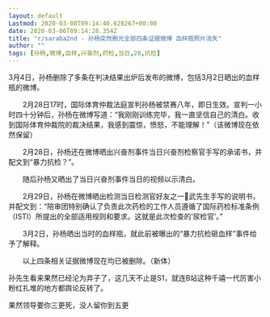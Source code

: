 ```yaml
---
layout: default
Lastmod: 2020-03-08T09:14:40.628267+00:00
date: 2020-03-06T09:14:28.354Z
title: "r/saraba2nd - 孙杨突然删光全部四条证据微博 血样瓶照片消失"
author: ""
tags: [孙杨,微博,血样,兴奋剂,药检,当日,28,抗检]
---
```


3月4日，孙杨删除了多条在判决结果出炉后发布的微博，包括3月2日晒出的血样瓶的微博。

　　2月28日17时，国际体育仲裁法庭宣判孙杨被禁赛八年，即日生效。宣判一小时四十分钟后，孙杨在微博写道：“我刚刚训练完毕，我一直坚信自己的清白。收到国际体育仲裁院的裁决结果，我感到震惊，愤怒，不能理解！”（该微博现在依然保留）

　　2月28日，孙杨还在微博晒出兴奋剂事件当日兴奋剂检察官手写的承诺书，并配文到“暴力抗检？”。

　　随后孙杨又晒出了当日兴奋剂事件当日的视频以示清白。

　　2月29日，孙杨在微博晒出检测当日检测官好友之一武先生手写的说明书，并配文到：“陪审团特别确认了负责此次药检的工作人员遵循了国际药检标准条例（ISTI）所提出的全部适用规则和要求。这就是此次检查的‘尿检官’。”

　　3月2日，孙杨晒出当时的血样瓶，就此前被曝出的“暴力抗检砸血样”事件给予了解释。

　　以上四条相关证据微博现在均已被删除。（新体）

孙先生看来果然已经沦为弃子了，这几天不止是S1，就连B站这种千禧一代厉害小粉红扎堆的地方都舆论反转了。

果然领导要你三更死，没人留你到五更


